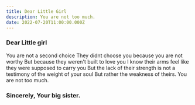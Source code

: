 ```yaml
---
title: Dear Little Girl
description: You are not too much.
date: 2022-07-20T11:00:00.000Z
---
```

### Dear Little girl 
You are not a second choice 
They didnt choose you because you are not worthy 
But because they weren't built to love you 
I know their arms feel like they were
supposed to carry you
But the lack of their strength is not a testimony of the weight of your soul
But rather the weakness of theirs.
You are not too much.


### Sincerely, Your big sister.